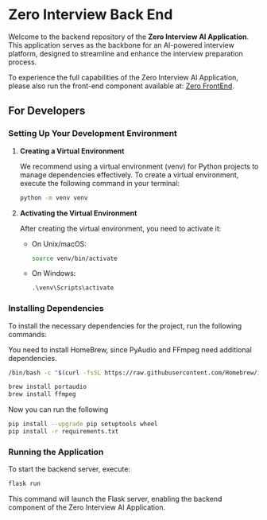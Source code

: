# Zero Interview Back End

Welcome to the backend repository of the **Zero Interview AI Application**. This application serves as the backbone for an AI-powered interview platform, designed to streamline and enhance the interview preparation process.

To experience the full capabilities of the Zero Interview AI Application, please also run the front-end component available at: [Zero FrontEnd](https://github.com/kay30kim/zero-interview-front-end).

## For Developers

### Setting Up Your Development Environment

1. **Creating a Virtual Environment**

   We recommend using a virtual environment (venv) for Python projects to manage dependencies effectively. To create a virtual environment, execute the following command in your terminal:

   ```bash
   python -m venv venv
   ```

2. **Activating the Virtual Environment**

   After creating the virtual environment, you need to activate it:

   - On Unix/macOS:

     ```bash
     source venv/bin/activate
     ```

   - On Windows:

     ```cmd
     .\venv\Scripts\activate
     ```

### Installing Dependencies

To install the necessary dependencies for the project, run the following commands:

You need to install HomeBrew, since PyAudio and FFmpeg need additional dependencies.

```bash
/bin/bash -c "$(curl -fsSL https://raw.githubusercontent.com/Homebrew/install/HEAD/install.sh)"

brew install portaudio
brew install ffmpeg
```

Now you can run the following

```bash
pip install --upgrade pip setuptools wheel
pip install -r requirements.txt
```

### Running the Application

To start the backend server, execute:

```bash
flask run
```

This command will launch the Flask server, enabling the backend component of the Zero Interview AI Application.

